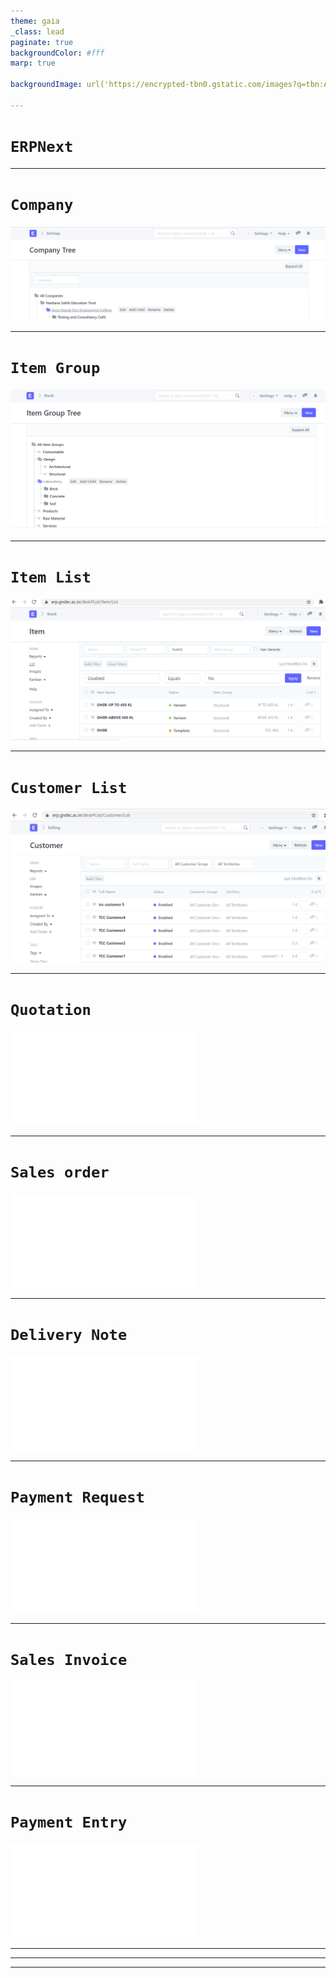 ```yaml
---
theme: gaia
_class: lead
paginate: true
backgroundColor: #fff
marp: true

backgroundImage: url('https://encrypted-tbn0.gstatic.com/images?q=tbn:ANd9GcSKFcfc3lLfpbn8A5tdeEJ1htvfSaduvEn1Lg&usqp=CAU')

---
```

# ```ERPNext```

---

# ```Company```

![bg :100% 90%](Company.png)

---

# ```Item Group```
![bg :100% 70%](ItemGroup.png)

---
# ```Item List```
![bg :100% 70%](ItemList.png)

---
# ```Customer List```
![bg :90% 70%](CustomerList.png)

----
# ```Quotation```
![bg :100% 70%](ProjectPdf/Quotation.pdf)

----
# ```Sales order```
![bg :100% 70%](ProjectPdf/Quotation.pdf)

---

# ```Delivery Note```
![bg :100% 70%](ProjectPdf/Quotation.pdf)

----
# ```Payment Request```
![bg :100% 70%](ProjectPdf/Quotation.pdf)

----
# ```Sales Invoice```
![bg :100% 70%](ProjectPdf/Quotation.pdf)

----
# ```Payment Entry```
![bg :100% 70%](ProjectPdf/Quotation.pdf)

----

<!--
https://external-content.duckduckgo.com/iu/?u=https%3A%2F%2Ftse4.mm.bing.net%2Fth%3Fid%3DOIP.mYmv9Fjh8mJGHh5mvocmNQHaFj%26pid%3DApi&f=1

![bg left:40% 70%](https://marp.app/assets/marp.svg)

# **Marp**

Markdown Presentation Ecosystem

https://marp.app/ 
-->

---

<!--
# How to write slides

Split pages by horizontal ruler (`---`). It's very simple! :satisfied:
-->
---
